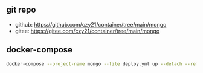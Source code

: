 ## git repo
  - github: https://github.com/czy21/container/tree/main/mongo
  - gitee: https://gitee.com/czy21/container/tree/main/mongo
## docker-compose
```bash
docker-compose --project-name mongo --file deploy.yml up --detach --remove-orphans
```